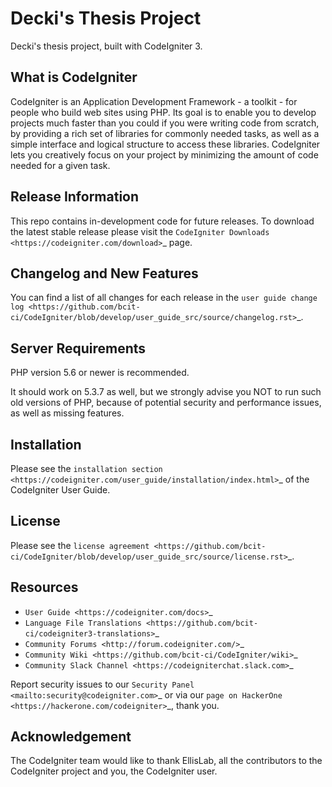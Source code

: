 # Decki's Thesis Project

Decki's thesis project, built with CodeIgniter 3.

## What is CodeIgniter

CodeIgniter is an Application Development Framework - a toolkit - for people
who build web sites using PHP. Its goal is to enable you to develop projects
much faster than you could if you were writing code from scratch, by providing
a rich set of libraries for commonly needed tasks, as well as a simple
interface and logical structure to access these libraries. CodeIgniter lets
you creatively focus on your project by minimizing the amount of code needed
for a given task.

## Release Information

This repo contains in-development code for future releases. To download the
latest stable release please visit the `CodeIgniter Downloads
<https://codeigniter.com/download>`_ page.

## Changelog and New Features

You can find a list of all changes for each release in the `user
guide change log <https://github.com/bcit-ci/CodeIgniter/blob/develop/user_guide_src/source/changelog.rst>`_.

## Server Requirements

PHP version 5.6 or newer is recommended.

It should work on 5.3.7 as well, but we strongly advise you NOT to run such old versions of PHP,
because of potential security and performance issues, as well as missing features.

## Installation

Please see the `installation section <https://codeigniter.com/user_guide/installation/index.html>`_
of the CodeIgniter User Guide.

## License

Please see the `license
agreement <https://github.com/bcit-ci/CodeIgniter/blob/develop/user_guide_src/source/license.rst>`_.

## Resources

-  `User Guide <https://codeigniter.com/docs>`_
-  `Language File Translations <https://github.com/bcit-ci/codeigniter3-translations>`_
-  `Community Forums <http://forum.codeigniter.com/>`_
-  `Community Wiki <https://github.com/bcit-ci/CodeIgniter/wiki>`_
-  `Community Slack Channel <https://codeigniterchat.slack.com>`_

Report security issues to our `Security Panel <mailto:security@codeigniter.com>`_
or via our `page on HackerOne <https://hackerone.com/codeigniter>`_, thank you.

## Acknowledgement

The CodeIgniter team would like to thank EllisLab, all the contributors to the CodeIgniter project
and you, the CodeIgniter user.
